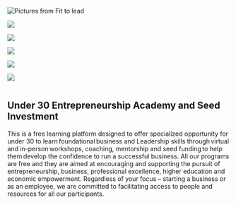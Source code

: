 ![](/img/37583705_666267993718675_4615025480054079488_n.jpg "Pictures from Fit to lead")

![](/img/37649311_666267453718729_690431678052564992_n.jpg)

![](/img/37410821_666267593718715_3360691452467216384_n.jpg)

![](/img/37404742_666267833718691_5616880946067275776_n.jpg)

![](/img/37410042_666267293718745_2532272997864046592_n.jpg)

![](/img/37394759_666267257052082_5569879233456504832_n.jpg)

![]()

## **Under 30 Entrepreneurship Academy and Seed Investment**

This is a free learning platform designed to offer specialized opportunity for under 30 to learn foundational business and Leadership skills through virtual and in-person workshops, coaching, mentorship and seed funding to help them develop the confidence to run a successful business.
All our programs are free and they are aimed at encouraging and supporting the pursuit of entrepreneurship, business, professional excellence, higher education and economic empowerment. Regardless of your focus – starting a business or as an employee, we are committed to facilitating access to people and resources for all our participants.